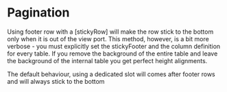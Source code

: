 # Pagination

<docsi-mat-example-with-source title="Client side Paginator" contentClass="mat-elevation-z7" query="[{section: 'ex-1'}]">
  <!--@sac-example:ex-1-->
  <sg-table usePagination
            blockUi
            [dataSource]="clientSideDS"
            [columns]="columns"
            style="height: 40%"
            class="sg-boxed-table">
    <sg-table-paginator *sgTablePaginatorRef="let table"
                        [table]="table"
                        [paginator]="table.dataSource.paginator"></sg-table-paginator>
  </sg-table>
  <!--@sac-example:ex-1-->
</docsi-mat-example-with-source>

<docsi-mat-example-with-source title="Page number based Server side Paginator" contentClass="mat-elevation-z7" query="[{section: 'ex-2'}]">
    <!--@sac-example:ex-2-->
  <sg-table usePagination
            blockUi
            [dataSource]="pageNumberDS"
            [columns]="columns"
            style="height: 40%"
            class="sg-boxed-table">
    <sg-table-paginator *sgTablePaginatorRef="let table"
                        [table]="table"
                        [paginator]="table.dataSource.paginator"></sg-table-paginator>
  </sg-table>
  <!--@sac-example:ex-2-->
</docsi-mat-example-with-source>

<docsi-mat-example-with-source title="Token based based Server side Paginator" contentClass="mat-elevation-z7" query="[{section: 'ex-3'}]">
    <!--@sac-example:ex-3-->
  <sg-table usePagination="token"
            blockUi
            [dataSource]="tokenDS"
            [columns]="columns"
            style="height: 40%"
            class="sg-boxed-table">
    <sg-table-paginator *sgTablePaginatorRef="let table"
                        [table]="table"
                        [paginator]="table.dataSource.paginator"></sg-table-paginator>
  </sg-table>
  <!--@sac-example:ex-3-->
</docsi-mat-example-with-source>

<docsi-mat-example-with-source title="Paginator using footer row with [stickyFooter]" contentClass="mat-elevation-z7" query="[{section: 'ex-4'}]">
    <p>Using footer row with a [stickyRow] will make the row stick to the bottom only when it is out of the view port.
        This method, however, is a bit more verbose - you must explicitly set the stickyFooter and the column definition for every table.
        If you remove the background of the entire table and leave the background of the internal table you get perfect height alignments.
    </p>
    <p>
      The default behaviour, using a dedicated slot will comes after footer rows and will always stick to the bottom
    </p>
    <!--@sac-example:ex-4-->
  <sg-table usePagination
            blockUi
            [dataSource]="footerRowDS"
            [columns]="columnsPaginatorAsFooter"
            [stickyFooter]="[0]"
            style="height: 40%; background: transparent"
            class="sg-boxed-table">
    <div *sgTableFooterCellTypeDef="'PAGINATOR'; table as table"
        style="display: flex; justify-content: flex-end; width: 100%;">
      <sg-table-paginator [table]="table"
                          [paginator]="table.dataSource.paginator"></sg-table-paginator>
    </div>
  </sg-table>
  <!--@sac-example:ex-4-->
</docsi-mat-example-with-source>
